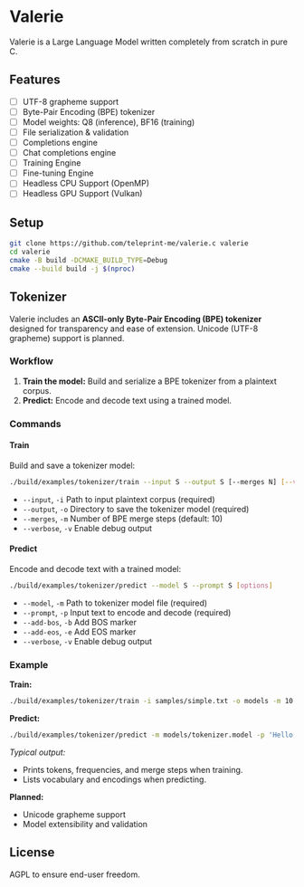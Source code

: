 # Valerie

Valerie is a Large Language Model written completely from scratch in pure C.

## Features

- [ ] UTF-8 grapheme support
- [ ] Byte-Pair Encoding (BPE) tokenizer
- [ ] Model weights: Q8 (inference), BF16 (training)
- [ ] File serialization & validation
- [ ] Completions engine
- [ ] Chat completions engine
- [ ] Training Engine
- [ ] Fine-tuning Engine
- [ ] Headless CPU Support (OpenMP)
- [ ] Headless GPU Support (Vulkan)

## Setup

```sh
git clone https://github.com/teleprint-me/valerie.c valerie
cd valerie
cmake -B build -DCMAKE_BUILD_TYPE=Debug
cmake --build build -j $(nproc)
```

## Tokenizer

Valerie includes an **ASCII-only Byte-Pair Encoding (BPE) tokenizer** designed for transparency and ease of extension. Unicode (UTF-8 grapheme) support is planned.

### Workflow

1. **Train the model:** Build and serialize a BPE tokenizer from a plaintext corpus.
2. **Predict:** Encode and decode text using a trained model.

### Commands

#### Train

Build and save a tokenizer model:

```sh
./build/examples/tokenizer/train --input S --output S [--merges N] [--verbose]
```

- `--input`, `-i`   Path to input plaintext corpus (required)
- `--output`, `-o`  Directory to save the tokenizer model (required)
- `--merges`, `-m`  Number of BPE merge steps (default: 10)
- `--verbose`, `-v` Enable debug output

#### Predict

Encode and decode text with a trained model:

```sh
./build/examples/tokenizer/predict --model S --prompt S [options]
```

- `--model`, `-m`   Path to tokenizer model file (required)
- `--prompt`, `-p`  Input text to encode and decode (required)
- `--add-bos`, `-b` Add BOS marker
- `--add-eos`, `-e` Add EOS marker
- `--verbose`, `-v` Enable debug output

### Example

**Train:**

```sh
./build/examples/tokenizer/train -i samples/simple.txt -o models -m 10
```

**Predict:**

```sh
./build/examples/tokenizer/predict -m models/tokenizer.model -p 'Hello, world!'
```

*Typical output:*

- Prints tokens, frequencies, and merge steps when training.
- Lists vocabulary and encodings when predicting.

**Planned:**

- Unicode grapheme support
- Model extensibility and validation

## License

AGPL to ensure end-user freedom.
